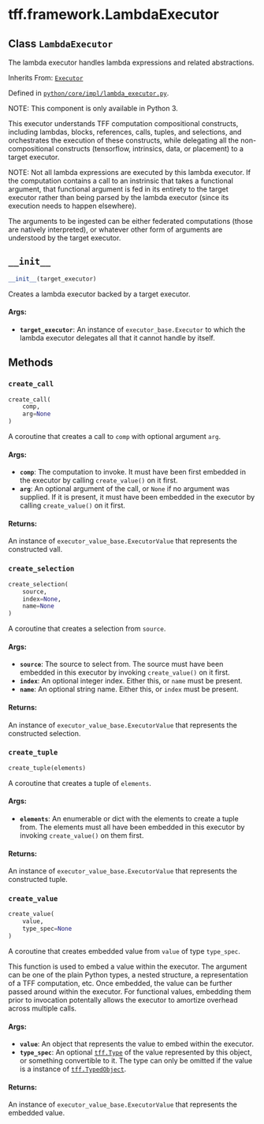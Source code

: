 <div itemscope itemtype="http://developers.google.com/ReferenceObject">
<meta itemprop="name" content="tff.framework.LambdaExecutor" />
<meta itemprop="path" content="Stable" />
<meta itemprop="property" content="__init__"/>
<meta itemprop="property" content="create_call"/>
<meta itemprop="property" content="create_selection"/>
<meta itemprop="property" content="create_tuple"/>
<meta itemprop="property" content="create_value"/>
</div>

# tff.framework.LambdaExecutor

## Class `LambdaExecutor`

The lambda executor handles lambda expressions and related abstractions.

Inherits From: [`Executor`](../../tff/framework/Executor.md)

Defined in
[`python/core/impl/lambda_executor.py`](http://github.com/tensorflow/federated/tree/master/tensorflow_federated/python/core/impl/lambda_executor.py).

<!-- Placeholder for "Used in" -->

NOTE: This component is only available in Python 3.

This executor understands TFF computation compositional constructs, including
lambdas, blocks, references, calls, tuples, and selections, and orchestrates the
execution of these constructs, while delegating all the non-compositional
constructs (tensorflow, intrinsics, data, or placement) to a target executor.

NOTE: Not all lambda expressions are executed by this lambda executor. If the
computation contains a call to an instrinsic that takes a functional argument,
that functional argument is fed in its entirety to the target executor rather
than being parsed by the lambda executor (since its execution needs to happen
elsewhere).

The arguments to be ingested can be either federated computations (those are
natively interpreted), or whatever other form of arguments are understood by the
target executor.

<h2 id="__init__"><code>__init__</code></h2>

```python
__init__(target_executor)
```

Creates a lambda executor backed by a target executor.

#### Args:

*   <b>`target_executor`</b>: An instance of `executor_base.Executor` to which
    the lambda executor delegates all that it cannot handle by itself.

## Methods

<h3 id="create_call"><code>create_call</code></h3>

```python
create_call(
    comp,
    arg=None
)
```

A coroutine that creates a call to `comp` with optional argument `arg`.

#### Args:

*   <b>`comp`</b>: The computation to invoke. It must have been first embedded
    in the executor by calling `create_value()` on it first.
*   <b>`arg`</b>: An optional argument of the call, or `None` if no argument was
    supplied. If it is present, it must have been embedded in the executor by
    calling `create_value()` on it first.

#### Returns:

An instance of `executor_value_base.ExecutorValue` that represents the
constructed vall.

<h3 id="create_selection"><code>create_selection</code></h3>

```python
create_selection(
    source,
    index=None,
    name=None
)
```

A coroutine that creates a selection from `source`.

#### Args:

*   <b>`source`</b>: The source to select from. The source must have been
    embedded in this executor by invoking `create_value()` on it first.
*   <b>`index`</b>: An optional integer index. Either this, or `name` must be
    present.
*   <b>`name`</b>: An optional string name. Either this, or `index` must be
    present.

#### Returns:

An instance of `executor_value_base.ExecutorValue` that represents the
constructed selection.

<h3 id="create_tuple"><code>create_tuple</code></h3>

```python
create_tuple(elements)
```

A coroutine that creates a tuple of `elements`.

#### Args:

*   <b>`elements`</b>: An enumerable or dict with the elements to create a tuple
    from. The elements must all have been embedded in this executor by invoking
    `create_value()` on them first.

#### Returns:

An instance of `executor_value_base.ExecutorValue` that represents the
constructed tuple.

<h3 id="create_value"><code>create_value</code></h3>

```python
create_value(
    value,
    type_spec=None
)
```

A coroutine that creates embedded value from `value` of type `type_spec`.

This function is used to embed a value within the executor. The argument can be
one of the plain Python types, a nested structure, a representation of a TFF
computation, etc. Once embedded, the value can be further passed around within
the executor. For functional values, embedding them prior to invocation
potentally allows the executor to amortize overhead across multiple calls.

#### Args:

*   <b>`value`</b>: An object that represents the value to embed within the
    executor.
*   <b>`type_spec`</b>: An optional
    <a href="../../tff/Type.md"><code>tff.Type</code></a> of the value
    represented by this object, or something convertible to it. The type can
    only be omitted if the value is a instance of
    <a href="../../tff/TypedObject.md"><code>tff.TypedObject</code></a>.

#### Returns:

An instance of `executor_value_base.ExecutorValue` that represents the embedded
value.
